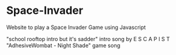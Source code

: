 # Space-Invader
Website to play a Space Invader Game using Javascript

"school rooftop intro but it's sadder" intro song by E S C A P I S T
"AdhesiveWombat - Night Shade" game song 